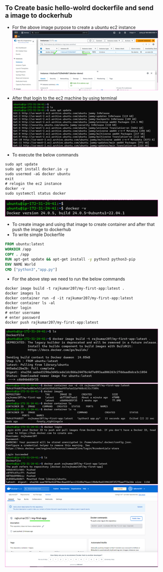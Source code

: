 To Create basic hello-wolrd dockerfile and send a image to dockerhub
--------------------------------------------------------------------

* For the above image purpose to create a ubuntu ec2 instance
![Preview](Images/docker1.png)

* After that login to the ec2 machine by using terminal
![Preview](Images/docker2.png)

* To execute the below commands 
```
sudo apt update
sudo apt install docker.io -y
sudo usermod -aG docker ubuntu
exit
# relogin the ec2 instance
docker -v
sudo systemctl status docker
```
![Preview](Images/docker3.png)

* To create image and using that image to create container and after that push the image to dockerhub
* To write simple Dockerfile
```Dockerfile
FROM ubuntu:latest
WORKDIR /app
COPY . /app
RUN apt-get update && apt-get install -y python3 python3-pip
ENV NAME World
CMD ["python3","app.py"]
```
* For the above step we need to run the below commands
```
docker image build -t rajkumar207/my-first-app:latest .
docker images ls
docker container run -d -it rajkumar207/my-first-app:latest
docker container ls -al
docker login
# enter username
# enter password
docker push rajkumar207/my-first-app:latest
```
![Preview](Images/docker4.png)
![Preview](Images/docker5.png)
![Preview](Images/docker6.png)
![Preview](Images/docker7.png)
